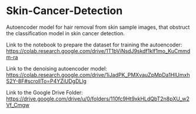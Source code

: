 # Skin-Cancer-Detection
Autoencoder model for hair removal from skin sample images, that obstruct the classification model in skin cancer detection.

Link to the notebook to prepare the dataset for training the autoencoder:
https://colab.research.google.com/drive/1T1bViNsdJ9skdf1klf1mo_KuCmmdm-ra

Link to the denoising autoencoder model:
https://colab.research.google.com/drive/1iJadPK_PMXvauZpMpDa1HlUmxhS2Y-8F#scrollTo=P4YZiUDgDLlg

Link to the Google Drive Folder:        
https://drive.google.com/drive/u/0/folders/110fc9Ht9xkHLdQbT2n8pXU_w2Vf_Cmgw
